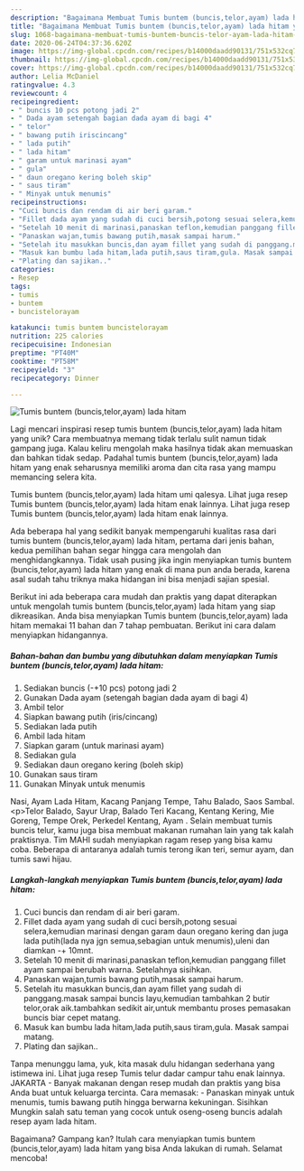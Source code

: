```yaml
---
description: "Bagaimana Membuat Tumis buntem (buncis,telor,ayam) lada hitam yang Enak Banget"
title: "Bagaimana Membuat Tumis buntem (buncis,telor,ayam) lada hitam yang Enak Banget"
slug: 1068-bagaimana-membuat-tumis-buntem-buncis-telor-ayam-lada-hitam-yang-enak-banget
date: 2020-06-24T04:37:36.620Z
image: https://img-global.cpcdn.com/recipes/b14000daadd90131/751x532cq70/tumis-buntem-buncistelorayam-lada-hitam-foto-resep-utama.jpg
thumbnail: https://img-global.cpcdn.com/recipes/b14000daadd90131/751x532cq70/tumis-buntem-buncistelorayam-lada-hitam-foto-resep-utama.jpg
cover: https://img-global.cpcdn.com/recipes/b14000daadd90131/751x532cq70/tumis-buntem-buncistelorayam-lada-hitam-foto-resep-utama.jpg
author: Lelia McDaniel
ratingvalue: 4.3
reviewcount: 4
recipeingredient:
- " buncis 10 pcs potong jadi 2"
- " Dada ayam setengah bagian dada ayam di bagi 4"
- " telor"
- " bawang putih iriscincang"
- " lada putih"
- " lada hitam"
- " garam untuk marinasi ayam"
- " gula"
- " daun oregano kering boleh skip"
- " saus tiram"
- " Minyak untuk menumis"
recipeinstructions:
- "Cuci buncis dan rendam di air beri garam."
- "Fillet dada ayam yang sudah di cuci bersih,potong sesuai selera,kemudian marinasi dengan garam daun oregano kering dan juga lada putih(lada nya jgn semua,sebagian untuk menumis),uleni dan diamkan -+ 10mnt."
- "Setelah 10 menit di marinasi,panaskan teflon,kemudian panggang fillet ayam sampai berubah warna. Setelahnya sisihkan."
- "Panaskan wajan,tumis bawang putih,masak sampai harum."
- "Setelah itu masukkan buncis,dan ayam fillet yang sudah di panggang.masak sampai buncis layu,kemudian tambahkan 2 butir telor,orak aik.tambahkan sedikit air,untuk membantu proses pemasakan buncis biar cepet matang."
- "Masuk kan bumbu lada hitam,lada putih,saus tiram,gula. Masak sampai matang."
- "Plating dan sajikan.."
categories:
- Resep
tags:
- tumis
- buntem
- buncistelorayam

katakunci: tumis buntem buncistelorayam 
nutrition: 225 calories
recipecuisine: Indonesian
preptime: "PT40M"
cooktime: "PT58M"
recipeyield: "3"
recipecategory: Dinner

---
```



![Tumis buntem (buncis,telor,ayam) lada hitam](https://img-global.cpcdn.com/recipes/b14000daadd90131/751x532cq70/tumis-buntem-buncistelorayam-lada-hitam-foto-resep-utama.jpg)

Lagi mencari inspirasi resep tumis buntem (buncis,telor,ayam) lada hitam yang unik? Cara membuatnya memang tidak terlalu sulit namun tidak gampang juga. Kalau keliru mengolah maka hasilnya tidak akan memuaskan dan bahkan tidak sedap. Padahal tumis buntem (buncis,telor,ayam) lada hitam yang enak seharusnya memiliki aroma dan cita rasa yang mampu memancing selera kita.

Tumis buntem (buncis,telor,ayam) lada hitam umi qalesya. Lihat juga resep Tumis buntem (buncis,telor,ayam) lada hitam enak lainnya. Lihat juga resep Tumis buntem (buncis,telor,ayam) lada hitam enak lainnya.

Ada beberapa hal yang sedikit banyak mempengaruhi kualitas rasa dari tumis buntem (buncis,telor,ayam) lada hitam, pertama dari jenis bahan, kedua pemilihan bahan segar hingga cara mengolah dan menghidangkannya. Tidak usah pusing jika ingin menyiapkan tumis buntem (buncis,telor,ayam) lada hitam yang enak di mana pun anda berada, karena asal sudah tahu triknya maka hidangan ini bisa menjadi sajian spesial.


Berikut ini ada beberapa cara mudah dan praktis yang dapat diterapkan untuk mengolah tumis buntem (buncis,telor,ayam) lada hitam yang siap dikreasikan. Anda bisa menyiapkan Tumis buntem (buncis,telor,ayam) lada hitam memakai 11 bahan dan 7 tahap pembuatan. Berikut ini cara dalam menyiapkan hidangannya.

<!--inarticleads1-->

##### Bahan-bahan dan bumbu yang dibutuhkan dalam menyiapkan Tumis buntem (buncis,telor,ayam) lada hitam:

1. Sediakan  buncis (-+10 pcs) potong jadi 2
1. Gunakan  Dada ayam (setengah bagian dada ayam di bagi 4)
1. Ambil  telor
1. Siapkan  bawang putih (iris/cincang)
1. Sediakan  lada putih
1. Ambil  lada hitam
1. Siapkan  garam (untuk marinasi ayam)
1. Sediakan  gula
1. Sediakan  daun oregano kering (boleh skip)
1. Gunakan  saus tiram
1. Gunakan  Minyak untuk menumis


Nasi, Ayam Lada Hitam, Kacang Panjang Tempe, Tahu Balado, Saos Sambal. &lt;p&gt;Telor Balado, Sayur Urap, Balado Teri Kacang, Kentang Kering, Mie Goreng, Tempe Orek, Perkedel Kentang, Ayam . Selain membuat tumis buncis telur, kamu juga bisa membuat makanan rumahan lain yang tak kalah praktisnya. Tim MAHI sudah menyiapkan ragam resep yang bisa kamu coba. Beberapa di antaranya adalah tumis terong ikan teri, semur ayam, dan tumis sawi hijau. 

<!--inarticleads2-->

##### Langkah-langkah menyiapkan Tumis buntem (buncis,telor,ayam) lada hitam:

1. Cuci buncis dan rendam di air beri garam.
1. Fillet dada ayam yang sudah di cuci bersih,potong sesuai selera,kemudian marinasi dengan garam daun oregano kering dan juga lada putih(lada nya jgn semua,sebagian untuk menumis),uleni dan diamkan -+ 10mnt.
1. Setelah 10 menit di marinasi,panaskan teflon,kemudian panggang fillet ayam sampai berubah warna. Setelahnya sisihkan.
1. Panaskan wajan,tumis bawang putih,masak sampai harum.
1. Setelah itu masukkan buncis,dan ayam fillet yang sudah di panggang.masak sampai buncis layu,kemudian tambahkan 2 butir telor,orak aik.tambahkan sedikit air,untuk membantu proses pemasakan buncis biar cepet matang.
1. Masuk kan bumbu lada hitam,lada putih,saus tiram,gula. Masak sampai matang.
1. Plating dan sajikan..


Tanpa menunggu lama, yuk, kita masak dulu hidangan sederhana yang istimewa ini. Lihat juga resep Tumis telur dadar campur tahu enak lainnya. JAKARTA - Banyak makanan dengan resep mudah dan praktis yang bisa Anda buat untuk keluarga tercinta. Cara memasak: - Panaskan minyak untuk menumis, tumis bawang putih hingga berwarna kekuningan. Sisihkan Mungkin salah satu teman yang cocok untuk oseng-oseng buncis adalah resep ayam lada hitam. 

Bagaimana? Gampang kan? Itulah cara menyiapkan tumis buntem (buncis,telor,ayam) lada hitam yang bisa Anda lakukan di rumah. Selamat mencoba!
